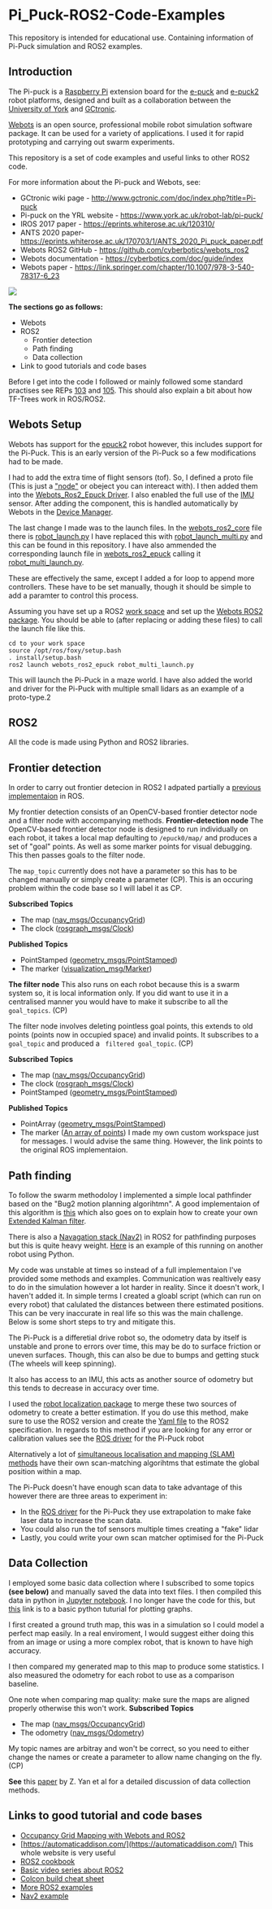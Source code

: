 # Pi_Puck-ROS2-Code-Examples
This repository is intended for educational use. 
Containing information of Pi-Puck simulation and ROS2 examples.
## Introduction
The Pi-puck is a [Raspberry Pi](https://www.raspberrypi.org) extension board for the [e-puck](http://www.gctronic.com/doc/index.php?title=E-Puck) and [e-puck2](http://www.gctronic.com/doc/index.php?title=e-puck2) robot platforms, designed and built as a collaboration between the [University of York](https://www.york.ac.uk/robot-lab/) and [GCtronic](http://www.gctronic.com).

[Webots](https://cyberbotics.com/) is an open source, professional mobile robot simulation software package. It can be used for a variety of applications.
I used it for rapid prototyping and carrying out swarm experiments.

This repository is a set of code examples and useful links to other ROS2 code.

For more information about the Pi-puck and Webots, see:
- GCtronic wiki page - http://www.gctronic.com/doc/index.php?title=Pi-puck
- Pi-puck on the YRL website - https://www.york.ac.uk/robot-lab/pi-puck/
- IROS 2017 paper - https://eprints.whiterose.ac.uk/120310/
- ANTS 2020 paper-https://eprints.whiterose.ac.uk/170703/1/ANTS_2020_Pi_puck_paper.pdf
- Webots ROS2 GitHub - https://github.com/cyberbotics/webots_ros2
- Webots documentation - https://cyberbotics.com/doc/guide/index
- Webots paper - https://link.springer.com/chapter/10.1007/978-3-540-78317-6_23

![](Assets/Pi-Puck-Sim.JPG)

**The sections go as follows:**
- Webots
- ROS2
  - Frontier detection
  - Path finding
  - Data collection
- Link to good tutorials and code bases

Before I get into the code I followed or mainly followed some standard practises see REPs [103](https://www.ros.org/reps/rep-0103.html) and [105](https://www.ros.org/reps/rep-0105.html). This should also explain a bit about how TF-Trees work in ROS/ROS2.

## Webots Setup
Webots has support for the [epuck2](https://www.gctronic.com/doc/index.php/e-puck2) robot however, this includes support for the Pi-Puck.
This is an early version of the Pi-Puck so a few modifications had to be made. 

I had to add the extra time of flight sensors (tof). So, I defined a proto file (This is just a ["node"](https://www.cyberbotics.com/doc/reference/nodes-and-functions) or obeject you can intereact with). I then added them into the [Webots_Ros2_Epuck Driver](https://github.com/lucas-d87u/Pi_Puck-ROS2-Code-Examples/blob/main/Webots-Modifications/driver.py). I also enabled the full use of the [IMU](https://en.wikipedia.org/wiki/Inertial_measurement_unit) sensor. After adding the component, this is handled automatically by Webots in the [Device Manager](https://github.com/cyberbotics/webots_ros2/blob/3a91326c3df2597a1a217d82ab1a60cdd7ce976b/webots_ros2_core/webots_ros2_core/devices/device_manager.py#L31).

The last change I made was to the launch files. In the [webots_ros2_core](https://github.com/cyberbotics/webots_ros2/tree/3a91326c3df2597a1a217d82ab1a60cdd7ce976b/webots_ros2_core/launch) file there is [robot_launch.py](https://github.com/cyberbotics/webots_ros2/blob/3a91326c3df2597a1a217d82ab1a60cdd7ce976b/webots_ros2_core/launch/robot_launch.py) I have replaced this with [robot_launch_multi.py](https://github.com/lucas-d87u/Pi_Puck-ROS2-Code-Examples/blob/main/Webots-Modifications/launch-files/robot_launch_multi.py) and this can be found in this repository. I have also ammended the corresponding launch file in [webots_ros2_epuck](https://github.com/cyberbotics/webots_ros2/tree/3a91326c3df2597a1a217d82ab1a60cdd7ce976b/webots_ros2_epuck) calling it [robot_multi_launch.py](Examples/blob/main/Webots-Modifications/launch-files/robot_multi_launch.py). 

These are effectively the same, except I added a for loop to append more controllers. These have to be set manually, though it should be simple to add a paramter to control this process.

Assuming you have set up a ROS2 [work space](https://docs.ros.org/en/foxy/Tutorials/Workspace/Creating-A-Workspace.html) and set up the [Webots ROS2 package](https://github.com/cyberbotics/webots_ros2). You should be able to (after replacing or adding these files) to call the launch file like this.

```
cd to your work space
source /opt/ros/foxy/setup.bash
. install/setup.bash
ros2 launch webots_ros2_epuck robot_multi_launch.py
```
This will launch the Pi-Puck in a maze world. 
I have also added the world and driver for the Pi-Puck with multiple small lidars as an example of a proto-type.2

## ROS2
All the code is made using Python and ROS2 libraries.

## Frontier detection
In order to carry out frontier detecion in ROS2 I adpated partially a [previous implementaion](https://github.com/hasauino/rrt_exploration) in ROS. 

My frontier detection consists of an OpenCV-based frontier detector node and a filter node with accompanying methods.
**Frontier-detection node**
The OpenCV-based frontier detector node is designed to run individually on each robot, it takes a local map defaulting to ```/epuck0/map/``` and produces a set of "goal" points. As well as some marker points for visual debugging. This then passes goals to the filter node.

The ```map_topic``` currently does not have a parameter so this has to be changed manually or simply create a parameter (CP). This is an occuring problem within the code base so I will label it as CP.

**Subscribed Topics**
 - The map ([nav_msgs/OccupancyGrid](http://docs.ros.org/api/nav_msgs/html/msg/OccupancyGrid.html))
 - The clock ([rosgraph_msgs/Clock](http://docs.ros.org/en/melodic/api/rosgraph_msgs/html/msg/Clock.html))

**Published Topics**
 - PointStamped ([geometry_msgs/PointStamped](http://docs.ros.org/en/noetic/api/geometry_msgs/html/msg/PointStamped.html))
 - The marker ([visualization_msg/Marker](http://docs.ros.org/en/noetic/api/visualization_msgs/html/msg/Marker.html))
 
**The filter node**
This also runs on each robot because this is a swarm system so, it is local information only. If you did want to use it in a centralised manner you would have to make it subscribe to all the ```goal_topics```. (CP)

The filter node involves deleting pointless goal points, this extends to old points (points now in occupied space) and invalid points.
It subscribes to a ```goal_topic``` and produced a ``` filtered goal_topic```. (CP)

**Subscribed Topics**
 - The map ([nav_msgs/OccupancyGrid](http://docs.ros.org/api/nav_msgs/html/msg/OccupancyGrid.html))
 - The clock ([rosgraph_msgs/Clock](http://docs.ros.org/en/melodic/api/rosgraph_msgs/html/msg/Clock.html))
 - PointStamped ([geometry_msgs/PointStamped](http://docs.ros.org/en/noetic/api/geometry_msgs/html/msg/PointStamped.html))

**Published Topics**
 - PointArray ([geometry_msgs/PointStamped](http://docs.ros.org/en/noetic/api/geometry_msgs/html/msg/PointStamped.html))
 - The marker ([An array of points](https://github.com/hasauino/rrt_exploration/blob/master/msg/PointArray.msg)) I made my own custom workspace just for messages. I would advise the same thing. However, the link points to the original ROS implementaion.
 
## Path finding
To follow the swarm methodoloy I implemented a simple local pathfinder based on the "Bug2 motion planning algorihtmn". A good implementaion of this algorithm is [this](https://automaticaddison.com/the-bug2-algorithm-for-robot-motion-planning/) which also goes on to explain how to create your own [Extended Kalman filter](https://en.wikipedia.org/wiki/Extended_Kalman_filter). 

There is also a [Navagation stack (Nav2)](https://github.com/ros-planning/navigation2) in ROS2 for pathfinding purposes but this is quite heavy weight. [Here](https://github.com/SteveMacenski/nav2_rosdevday_2021?ref=pythonrepo.com) is an example of this running on another robot using Python.

My code was unstable at times so instead of a full implementaion I've provided some methods and examples. Communication was realtively easy to do in the simulation however a lot harder in reality. Since it doesn't work, I haven't added it. In simple terms I created a gloabl script (which can run on every robot) that calulated the distances between there estimated positions. This can be very inaccurate in real life so this was the main challenge. Below is some short steps to try and mitigate this.

The Pi-Puck is a differetial drive robot so, the odometry data by itself is unstable and prone to errors over time, this may be do to surface friction or uneven surfaces. Though, this can also be due to bumps and getting stuck (The wheels will keep spinning). 

It also has access to an IMU, this acts as another source of odometry but this tends to decrease in accuracy over time.

I used the [robot localization package](http://docs.ros.org/en/melodic/api/robot_localization/html/index.html) to merge these two sources of odometry to create a better estimation. If you do use this method, make sure to use the ROS2 version and create the [Yaml file](https://roboticsbackend.com/ros2-yaml-params/) to the ROS2 specification.
In regards to this method if you are looking for any error or calibration values see the [ROS driver](https://github.com/yorkrobotlab/pi-puck-ros) for the Pi-Puck robot

Alternatively a lot of [simultaneous localisation and mapping (SLAM) methods](https://en.wikipedia.org/wiki/Simultaneous_localization_and_mapping) have their own scan-matching algorihtms that estimate the global position within a map. 

The Pi-Puck doesn't have enough scan data to take advantage of this however there are three areas to experiment in:
- In the [ROS driver](https://github.com/yorkrobotlab/pi-puck-ros) for the Pi-Puck they use extrapolation to make fake laser data to increase the scan data. 
- You could also run the tof sensors multiple times creating a "fake" lidar
- Lastly, you could write your own scan matcher optimised for the Pi-Puck

## Data Collection
I employed some basic data collection where I subscribed to some topics **(see below)** and manually saved the data into text files. 
I then compiled this data in python in [Jupyter notebook](https://jupyter.org/). I no longer have the code for this, but [this](https://www.geeksforgeeks.org/graph-plotting-in-python-set-1/) link is to a basic python tuturial for plotting graphs.

I first created a ground truth map, this was in a simulation so I could model a perfect map easily. In a real enviroment, I would suggest either doing this from an image or using a more complex robot, that is known to have high accuracy.

I then compared my generated map to this map to produce some statistics. 
I also measured the odometry for each robot to use as a comparison baseline. 

One note when comparing map quality: make sure the maps are aligned properly otherwise this won't work.
**Subscribed Topics**
 - The map ([nav_msgs/OccupancyGrid](http://docs.ros.org/api/nav_msgs/html/msg/OccupancyGrid.html))
 - The odometry ([nav_msgs/Odometry](https://github.com/ros2/common_interfaces/blob/master/nav_msgs/msg/Odometry.msg))

My topic names are arbitray and won't be correct, so you need to either change the names or create a parameter to allow name changing on the fly. (CP) 

**See** this [paper](https://www.mdpi.com/2218-6581/6/3/21) by Z. Yan et al for a detailed discussion of data collection methods.
## Links to good tutorial and code bases

- [Occupancy Grid Mapping with Webots and ROS2](https://towardsdatascience.com/occupancy-grid-mapping-with-webots-and-ros2-a6162a644fab)
- [https://automaticaddison.com/](https://automaticaddison.com/) This whole website is very useful
- [ROS2 cookbook](https://github.com/mikeferguson/ros2_cookbook)
- [Basic video series about ROS2](https://www.reddit.com/r/ROS/comments/jipc4v/webots_ros2_tutorial_series/)
- [Colcon build cheat sheet](https://github.com/ubuntu-robotics/ros2_cheats_sheet)
- [More ROS2 examples](https://github.com/alsora/ros2-code-examples)
- [Nav2 example](https://github.com/SteveMacenski/nav2_rosdevday_2021?ref=pythonrepo.com)
